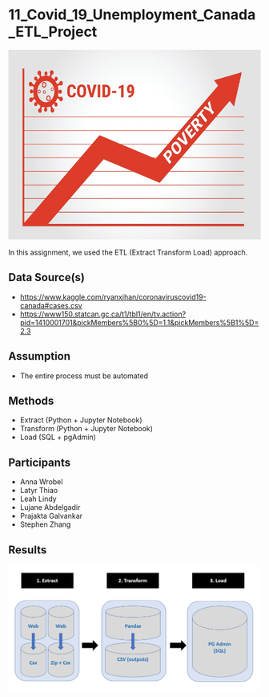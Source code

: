 # 11_Covid_19_Unemployment_Canada_ETL_Project

<p align="center">
  <img src="Economic-Influencers-23rd-April.jpg">
</p>

In this assignment, we used the ETL (Extract Transform Load) approach.

## Data Source(s)
* https://www.kaggle.com/ryanxjhan/coronaviruscovid19-canada#cases.csv
* https://www150.statcan.gc.ca/t1/tbl1/en/tv.action?pid=1410001701&pickMembers%5B0%5D=1.1&pickMembers%5B1%5D=2.3


## Assumption
* The entire process must be automated


## Methods
* Extract (Python + Jupyter Notebook)
* Transform (Python + Jupyter Notebook)
* Load (SQL + pgAdmin)

## Participants
* Anna Wrobel
* Latyr Thiao
* Leah Lindy
* Lujane Abdelgadir
* Prajakta Galvankar
* Stephen Zhang

## Results
![GitHub Logo](System_Architecture.png)

